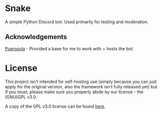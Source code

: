 # Snake
A simple Python Discord bot. Used primarily for testing and moderation.

## Acknowledgements
[Puerosola](https://github.com/Sodre177) - Provided a base for me to work with + hosts the bot.

# License
This project isn't intended for self-hosting use (simply because you can just apply for the original version, also the framework isn't fully released yet) but if you must, please make sure you properly abide by our license - the (GNU)GPL v3.0.

A copy of the GPL v3.0 license can be found [here](https://github.com/xFallenLight/snake/blob/master/LICENSE).
